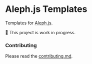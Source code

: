 # Aleph.js Templates
Templates for [Aleph.js](https://github.com/postui/aleph.js).

🚧 This project is work in progress.

### Contributing
Please read the [contributing.md](CONTRIBUTING.md).